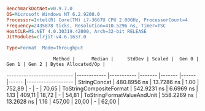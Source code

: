 ```ini

BenchmarkDotNet=v0.9.7.0
OS=Microsoft Windows NT 6.2.9200.0
Processor=Intel(R) Core(TM) i7-3667U CPU 2.00GHz, ProcessorCount=4
Frequency=2435878 ticks, Resolution=410.5296 ns, Timer=TSC
HostCLR=MS.NET 4.0.30319.42000, Arch=32-bit RELEASE
JitModules=clrjit-v4.6.1637.0

Type=Format  Mode=Throughput  

```
                     Method |      Median |     StdDev | Scaled |  Gen 0 | Gen 1 | Gen 2 | Bytes Allocated/Op |
--------------------------- |------------ |----------- |------- |------- |------ |------ |------------------- |
               StringConcat | 480.8956 ns | 13.7286 ns |   1.00 | 752,89 |     - |     - |              70,65 |
    ToStringCompositeFormat | 542.9231 ns |  6.6969 ns |   1.13 | 409,11 | 18,72 |     - |              54,81 |
 ToStringFormatValueAndUnit | 558.2269 ns | 13.2628 ns |   1.16 | 457,00 | 20,00 |     - |              62,00 |
 ```
